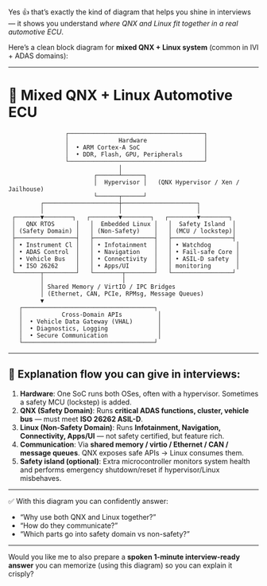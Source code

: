 Yes 👍 that’s exactly the kind of diagram that helps you shine in interviews — it shows you understand *where QNX and Linux fit together in a real automotive ECU*.

Here’s a clean block diagram for **mixed QNX + Linux system** (common in IVI + ADAS domains):

---

# 🚗 Mixed QNX + Linux Automotive ECU

```
                ┌──────────────────────────────────────┐
                │              Hardware                │
                │  • ARM Cortex-A SoC                  │
                │  • DDR, Flash, GPU, Peripherals      │
                └──────────────────────────────────────┘
                               │
                        ┌──────┴──────┐
                        │  Hypervisor │   (QNX Hypervisor / Xen / Jailhouse)
                        └──────┬──────┘
         ┌─────────────────────┼─────────────────────┐
         │                     │                     │
 ┌───────▼────────┐   ┌────────▼────────┐   ┌────────▼────────┐
 │   QNX RTOS      │   │  Embedded Linux │   │  Safety Island  │
 │ (Safety Domain) │   │ (Non-Safety)    │   │ (MCU / lockstep)│
 ├─────────────────┤   ├─────────────────┤   ├─────────────────┤
 │ • Instrument Cl │   │ • Infotainment  │   │ • Watchdog       │
 │ • ADAS Control  │   │ • Navigation    │   │ • Fail-safe Core │
 │ • Vehicle Bus   │   │ • Connectivity  │   │ • ASIL-D safety  │
 │ • ISO 26262     │   │ • Apps/UI       │   │ monitoring       │
 └───────┬─────────┘   └────────┬────────┘   └─────────────────┘
         │                      │
         │ Shared Memory / VirtIO / IPC Bridges
         │ (Ethernet, CAN, PCIe, RPMsg, Message Queues)
         ▼
   ┌─────────────────────────────────────┐
   │           Cross-Domain APIs          │
   │  • Vehicle Data Gateway (VHAL)       │
   │  • Diagnostics, Logging              │
   │  • Secure Communication              │
   └─────────────────────────────────────┘
```

---

## 🔹 Explanation flow you can give in interviews:

1. **Hardware**: One SoC runs both OSes, often with a hypervisor. Sometimes a safety MCU (lockstep) is added.
2. **QNX (Safety Domain)**: Runs **critical ADAS functions, cluster, vehicle bus** — must meet **ISO 26262 ASIL-D**.
3. **Linux (Non-Safety Domain)**: Runs **Infotainment, Navigation, Connectivity, Apps/UI** — not safety certified, but feature rich.
4. **Communication**: Via **shared memory / virtio / Ethernet / CAN / message queues**. QNX exposes safe APIs → Linux consumes them.
5. **Safety island (optional)**: Extra microcontroller monitors system health and performs emergency shutdown/reset if hypervisor/Linux misbehaves.

---

✅ With this diagram you can confidently answer:

* “Why use both QNX and Linux together?”
* “How do they communicate?”
* “Which parts go into safety domain vs non-safety?”

---

Would you like me to also prepare a **spoken 1-minute interview-ready answer** you can memorize (using this diagram) so you can explain it crisply?
